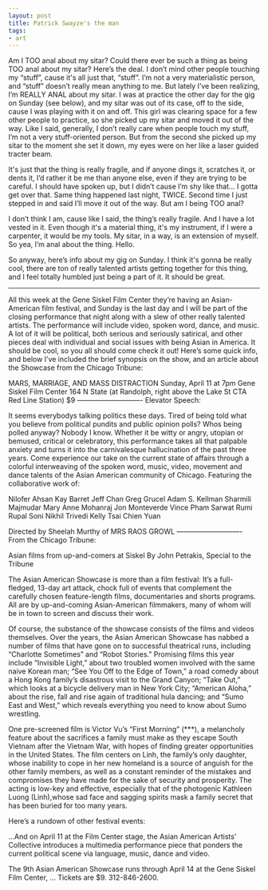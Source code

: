 ```yaml
---
layout: post
title: Patrick Swayze's the man
tags:
- art
---
```

Am I TOO anal about my sitar? Could there ever be such a thing as being TOO anal about my sitar? Here’s the deal. I don’t mind other people touching my “stuff”, cause it's all just that, “stuff”. I’m not a very materialistic person, and “stuff” doesn’t really mean anything to me. But lately I’ve been realizing, I’m REALLY ANAL about my sitar. I was at practice the other day for the gig on Sunday (see below), and my sitar was out of its case, off to the side, cause I was playing with it on and off. This girl was clearing space for a few other people to practice, so she picked up my sitar and moved it out of the way. Like I said, generally, I don’t really care when people touch my stuff, I’m not a very stuff-oriented person. But from the second she picked up my sitar to the moment she set it down, my eyes were on her like a laser guided tracter beam.

It's just that the thing is really fragile, and if anyone dings it, scratches it, or dents it, I’d rather it be me than anyone else, even if they are trying to be careful. I should have spoken up, but I didn’t cause I’m shy like that... I gotta get over that. Same thing happened last night, TWICE. Second time I just stepped in and said I’ll move it out of the way. But am I being TOO anal?

I don’t think I am, cause like I said, the thing’s really fragile. And I have a lot vested in it. Even though it's a material thing, it's my instrument, if I were a carpenter, it would be my tools. My sitar, in a way, is an extension of myself. So yea, I’m anal about the thing. Hello.

So anyway, here’s info about my gig on Sunday. I think it's gonna be really cool, there are ton of really talented artists getting together for this thing, and I feel totally humbled just being a part of it. It should be great.

************************************
All this week at the Gene Siskel Film Center they’re having an Asian-American film festival, and Sunday is the last day and I will be part of the closing performance that night along with a slew of other really talented artists. The performance will include video, spoken word, dance, and music. A lot of it will be political, both serious and seriously satirical, and other pieces deal with individual and social issues with being Asian in America. It should be cool, so you all should come check it out! Here’s some quick info, and below I’ve included the brief synopsis on the show, and an article about the Showcase from the Chicago Tribune:

MARS, MARRIAGE, AND MASS DISTRACTION
Sunday, April 11 at 7pm
Gene Siskel Film Center
164 N State
(at Randolph, right above the Lake St CTA Red Line Station)
$9
—————————-
Elevator Speech:

It seems everybodys talking politics these days. Tired of being told what you believe from political pundits and public opinion polls? Whos being polled anyway? Nobody I know. Whether it be witty or angry, utopian or bemused, critical or celebratory, this performance takes all that palpable anxiety and turns it into the carnivalesque hallucination of the past three years. Come experience our take on the current state of affairs through a colorful interweaving of the spoken word, music, video, movement and dance talents of the Asian American community of Chicago. Featuring the collaborative work of:

Nilofer Ahsan
Kay Barret
Jeff Chan
Greg Grucel
Adam S. Kellman
Sharmili Majmudar
Mary Anne Mohanraj
Jon Monteverde
Vince Pham
Sarwat Rumi
Rupal Soni
Nikhil Trivedi
Kelly Tsai
Chien Yuan

Directed by Sheelah Murthy of MRS RAOS GROWL
—————————-
From the Chicago Tribune:

Asian films from up-and-comers at Siskel By John Petrakis, Special to the Tribune

The Asian American Showcase is more than a film festival: It’s a full-fledged, 13-day art attack, chock full of events that complement the carefully chosen feature-length films, documentaries and shorts programs. All are by up-and-coming Asian-American filmmakers, many of whom will be in town to screen and discuss their work.

Of course, the substance of the showcase consists of the films and videos themselves. Over the years, the Asian American Showcase has nabbed a number of films that have gone on to successful theatrical runs, including “Charlotte Sometimes” and “Robot Stories.” Promising films this year include “Invisible Light,” about two troubled women involved with the same naive Korean man; “See You Off to the Edge of Town,” a road comedy about a Hong Kong family’s disastrous visit to the Grand Canyon; “Take Out,” which looks at a bicycle delivery man in New York City; “American Aloha,” about the rise, fall and rise again of traditional hula dancing; and “Sumo East and West,” which reveals everything you need to know about Sumo wrestling.

One pre-screened film is Victor Vu’s “First Morning” (***), a melancholy feature about the sacrifices a family must make as they escape South Vietnam after the Vietnam War, with hopes of finding greater opportunities in the United States. The film centers on Linh, the family’s only daughter, whose inability to cope in her new homeland is a source of anguish for the other family members, as well as a constant reminder of the mistakes and compromises they have made for the sake of security and prosperity. The acting is low-key and effective, especially that of the photogenic Kathleen Luong (Linh),whose sad face and sagging spirits mask a family secret that has been buried for too many years.

Here’s a rundown of other festival events:

...And on April 11 at the Film Center stage, the Asian American Artists’ Collective introduces a multimedia performance piece that ponders the current political scene via language, music, dance and video.

The 9th Asian American Showcase runs through April 14 at the Gene Siskel Film Center, ... Tickets are $9. 312-846-2600.
